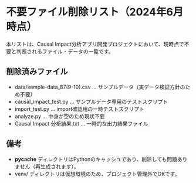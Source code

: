 # 不要ファイル削除リスト（2024年6月時点）

本リストは、Causal Impact分析アプリ開発プロジェクトにおいて、現時点で不要と判断されるファイル・データの一覧です。

## 削除済みファイル
- data/sample-data_87(9-10).csv … サンプルデータ（実データ検証方針のため不要）
- causal_impact_test.py … サンプルデータ専用のテストスクリプト
- import_test.py … import確認用の一時テストスクリプト
- analyze.py … 中身が空のため現状不要
- Causal Impact 分析結果.txt … 一時的な出力結果ファイル

## 備考
- __pycache__ ディレクトリはPythonのキャッシュであり、削除しても問題ありません（再生成されます）。
- venv/ ディレクトリは仮想環境のため、プロジェクト管理外でOKです。 